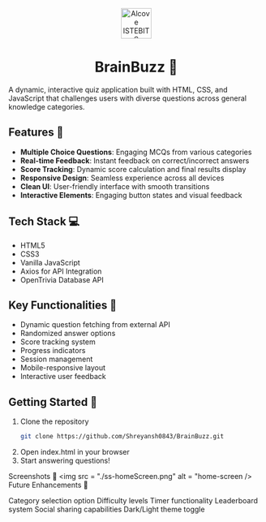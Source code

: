 <p align="center">
  <a href="https://alcove-istebits.netlify.app/">
    <img alt="Alcove ISTEBITS" src="![BrainBuzz](/ss-homeScreem.png)" width="60" />
  </a>
</p>
<h1 align="center">
  BrainBuzz 🧠
</h1>




A dynamic, interactive quiz application built with HTML, CSS, and JavaScript that challenges users with diverse questions across general knowledge categories. 

## Features 🌟

- **Multiple Choice Questions**: Engaging MCQs from various categories
- **Real-time Feedback**: Instant feedback on correct/incorrect answers
- **Score Tracking**: Dynamic score calculation and final results display
- **Responsive Design**: Seamless experience across all devices
- **Clean UI**: User-friendly interface with smooth transitions
- **Interactive Elements**: Engaging button states and visual feedback

## Tech Stack 💻

- HTML5
- CSS3
- Vanilla JavaScript
- Axios for API Integration
- OpenTrivia Database API

## Key Functionalities 🎯

- Dynamic question fetching from external API
- Randomized answer options
- Score tracking system
- Progress indicators
- Session management
- Mobile-responsive layout
- Interactive user feedback

## Getting Started 🚀

1. Clone the repository
   ```bash
   git clone https://github.com/Shreyansh0843/BrainBuzz.git

2. Open index.html in your browser
3. Start answering questions!

Screenshots 📸
<img src = "./ss-homeScreen.png" alt = "home-screen />
Future Enhancements 🔮

Category selection option
Difficulty levels
Timer functionality
Leaderboard system
Social sharing capabilities
Dark/Light theme toggle
